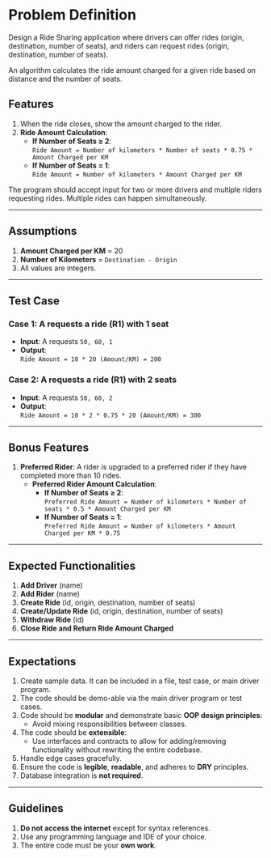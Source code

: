 # Problem Definition

Design a Ride Sharing application where drivers can offer rides (origin, destination, number of seats), and riders can
request rides (origin, destination, number of seats).

An algorithm calculates the ride amount charged for a given ride based on distance and the number of seats.

## Features

1. When the ride closes, show the amount charged to the rider.
2. **Ride Amount Calculation**:
    - **If Number of Seats ≥ 2**:  
      `Ride Amount = Number of kilometers * Number of seats * 0.75 * Amount Charged per KM`
    - **If Number of Seats = 1**:  
      `Ride Amount = Number of kilometers * Amount Charged per KM`

The program should accept input for two or more drivers and multiple riders requesting rides. Multiple rides can happen
simultaneously.

---

## Assumptions

1. **Amount Charged per KM** = 20
2. **Number of Kilometers** = `Destination - Origin`
3. All values are integers.

---

## Test Case

### Case 1: A requests a ride (R1) with 1 seat

- **Input**: A requests `50, 60, 1`
- **Output**:  
  `Ride Amount = 10 * 20 (Amount/KM) = 200`

### Case 2: A requests a ride (R1) with 2 seats

- **Input**: A requests `50, 60, 2`
- **Output**:  
  `Ride Amount = 10 * 2 * 0.75 * 20 (Amount/KM) = 300`

---

## Bonus Features

1. **Preferred Rider**: A rider is upgraded to a preferred rider if they have completed more than 10 rides.
    - **Preferred Rider Amount Calculation**:
        - **If Number of Seats ≥ 2**:  
          `Preferred Ride Amount = Number of kilometers * Number of seats * 0.5 * Amount Charged per KM`
        - **If Number of Seats = 1**:  
          `Preferred Ride Amount = Number of kilometers * Amount Charged per KM * 0.75`

---

## Expected Functionalities

1. **Add Driver** (name)
2. **Add Rider** (name)
3. **Create Ride** (id, origin, destination, number of seats)
4. **Create/Update Ride** (id, origin, destination, number of seats)
5. **Withdraw Ride** (id)
6. **Close Ride and Return Ride Amount Charged**

---

## Expectations

1. Create sample data. It can be included in a file, test case, or main driver program.
2. The code should be demo-able via the main driver program or test cases.
3. Code should be **modular** and demonstrate basic **OOP design principles**:
    - Avoid mixing responsibilities between classes.
4. The code should be **extensible**:
    - Use interfaces and contracts to allow for adding/removing functionality without rewriting the entire codebase.
5. Handle edge cases gracefully.
6. Ensure the code is **legible**, **readable**, and adheres to **DRY** principles.
7. Database integration is **not required**.

---

## Guidelines

1. **Do not access the internet** except for syntax references.
2. Use any programming language and IDE of your choice.
3. The entire code must be your **own work**.
